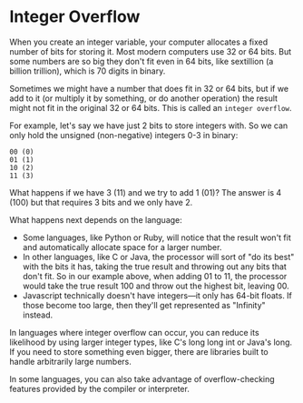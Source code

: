 # Integer Overflow

When you create an integer variable, your computer allocates a fixed number of bits for storing it. Most modern computers use 32 or 64 bits. But some numbers are so big they don't fit even in 64 bits, like sextillion (a billion trillion), which is 70 digits in binary.

Sometimes we might have a number that does fit in 32 or 64 bits, but if we add to it (or multiply it by something, or do another operation) the result might not fit in the original 32 or 64 bits. This is called an `integer overflow`.

For example, let's say we have just 2 bits to store integers with. So we can only hold the unsigned (non-negative) integers 0-3 in binary:

```
00 (0)
01 (1)
10 (2)
11 (3)
```

What happens if we have 3 (11) and we try to add 1 (01)? The answer is 4 (100) but that requires 3 bits and we only have 2.

What happens next depends on the language:

- Some languages, like Python or Ruby, will notice that the result won't fit and automatically allocate space for a larger number.
- In other languages, like C or Java, the processor will sort of "do its best" with the bits it has, taking the true result and throwing out any bits that don't fit. So in our example above, when adding 01 to 11, the processor would take the true result 100 and throw out the highest bit, leaving 00.
- Javascript technically doesn't have integers—it only has 64-bit floats. If those become too large, then they'll get represented as "Infinity" instead.

In languages where integer overflow can occur, you can reduce its likelihood by using larger integer types, like C's long long int or Java's long. If you need to store something even bigger, there are libraries built to handle arbitrarily large numbers.

In some languages, you can also take advantage of overflow-checking features provided by the compiler or interpreter.
